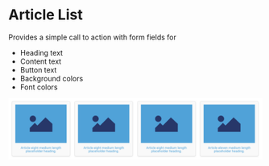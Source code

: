 # Article List
Provides a simple call to action with form fields for
- Heading text
- Content text
- Button text
- Background colors
- Font colors

![Screenshot](preview.png)
